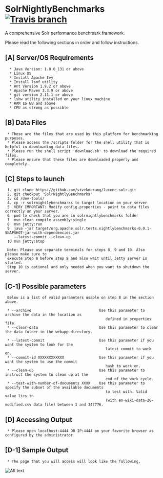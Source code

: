 # SolrNightlyBenchmarks  [![Travis branch](https://img.shields.io/travis/rust-lang/rust/master.svg)]()

A comprehensive Solr performance benchmark framework.

Please read the following sections in order and follow instructions. 

## [A] Server/OS Requirements

      * Java Version: 1.8.0_131 or above
      * Linux OS
      * Install Apache Ivy
      * Install lsof utility
      * Ant Version 1.9.2 or above
      * Apache Maven 3.3.9 or above
      * git version 2.11.1 or above
      * lshw utility installed on your linux machine
      * RAM 16 GB and above
      * CPU as strong as possible
      
## [B] Data Files

     * These are the files that are used by this platform for benchmarking purposes. 
     * Please access the /scripts folder for the shell utility that is helpful in downloading data files. 
     * Please run the shell script 'download.sh' to download the required files.
     * Please ensure that these files are downloaded properly and completely.  

## [C] Steps to launch

     1. git clone https://github.com/viveknarang/lucene-solr.git
     2. git checkout 'SolrNightlyBenchmarks'
     3. cd /dev-tools/
     4. cp -r solrnightlybenchmarks to target location on your server
     5  VERY IMPORTANT: Modify config.properties - point to data files correctly on your server.
     6  pwd to check that you are in solrnightlybenchmarks folder
     7  mvn clean compile assembly:single
     8  mvn jetty:run 
     9  java -jar target/org.apache.solr.tests.nightlybenchmarks-0.0.1-SNAPSHOT-jar-with-dependencies.jar 
        --latest-commit --clean-up 
     10 mvn jetty:stop
     
     Note: Please use separate terminals for steps 8, 9 and 10. Also please make sure to 
     execute step 8 before step 9 and also wait until Jetty server is started. 
     Step 10 is optional and only needed when you want to shutdown the server.
     

## [C-1] Possible parameters

     Below is a list of valid parameters usable on step 8 in the section above. 
  
     * --archive                               Use this parameter to archive the data in the location as 
                                                  defined in properties file.
     * --clear-data                            Use this parameter to clear the data folder in the webapp directory.
     
     * --latest-commit                         Use this parameter if you want the system to look for the 
                                                  latest commit to work on.
     * --commit-id XXXXXXXXXXXX                Use this parameter if you want the system to use the commit 
                                                  hash to work on.
     * --clean-up                              Use this parameter to instruct the system to clean up at the 
                                                  end of the work cycle.
     * --test-with-number-of-documents XXXX    Use this parameter to specify the subset of the available documents 
                                                  to test with. Valid value lies in 
                                                  (with en-wiki-data-2G-modified.csv data file) between 1 and 347776.
     
## [D] Accessing Output

     * Please open localhost:4444 OR IP:4444 on your favorite browser as configured by the administrator. 
  
## [D-1] Sample Output
     * The page that you will access will look like the following. 

![Alt text](http://www.viveknarang.com/gsoc/snb_screenshot5.PNG)
